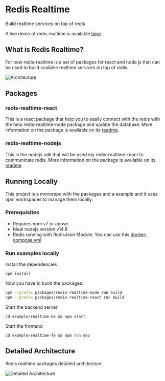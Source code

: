 # Redis Realtime
Build realtime services on top of redis

A live demo of redis realtime is available [here](https://redis-realtime-demo.herokuapp.com/)

## What is Redis Realtime?
For now redis-realtime is a set of packages for react and node js that can be used to build scalable realtime services on top of redis. 

![Architecture](./images/architecture.png)

## Packages
### redis-realtime-react
This is a react package that help you to easily connect with the redis with the help redis-realtime-node package and update the database. More information on the package is available on its [readme](./packages/redis-realtime-react/README.md).


### redis-realtime-nodejs
This is the nodejs sdk that will be used my redis-realtime-react to communicate redis. More information on the package is available on its [readme](./packages/redis-realtime-node/README.md).

## Running Locally
This project is a monorepo with the packages and a example and it uses npm workspaces to manage them locally.

### Prerequisites
- Requires npm v7 or above.
- Ideal nodejs version v14.8
- Redis running with RedisJson Module. You can use this [docker-compose.yml](./examples/realtime-be/docker-compose.yml)

### Run examples locally
Install the dependencies
```
npm install
```

Now you have to build the packages.
```sh
npm --prefix packages/redis-realtime-node run build
npm --prefix packages/redis-realtime-react run build
```

Start the backend server
```
cd example/realtime-be && npm start
```

Start the frontend
```
cd example/realtime-fe && npm run dev
```

## Detailed Architecture
Redis realtime packages detailed architecture.

![Detailed Architecture](./images/detailedArchitecture.png)
